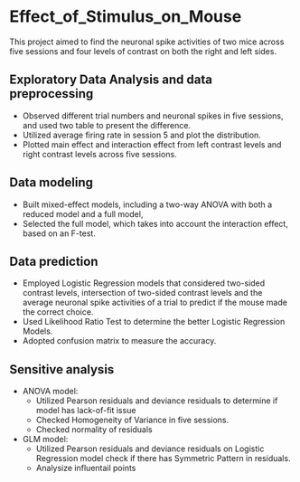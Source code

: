 # Effect_of_Stimulus_on_Mouse
This project aimed to find the neuronal spike activities of two mice across five sessions and four levels of contrast on both the right and left sides.

## Exploratory Data Analysis and data preprocessing
* Observed different trial numbers and neuronal spikes in five sessions, and used two table to present the difference.
* Utilized average firing rate in session 5 and plot the distribution.
* Plotted main effect and interaction effect from left contrast levels and right contrast levels across five sessions.
  

## Data modeling
* Built mixed-effect models, including a two-way ANOVA with both a reduced model and a full model,
* Selected the full model, which takes into account the interaction effect, based on an F-test.

## Data prediction 
* Employed Logistic Regression models that considered two-sided contrast levels, intersection of two-sided contrast levels and the average neuronal spike activities of a trial to predict if the mouse made the correct choice.
* Used Likelihood Ratio Test to determine the better Logistic Regression Models.
* Adopted confusion matrix to measure the accuracy.

## Sensitive analysis
* ANOVA model:
  * Utilized Pearson residuals and deviance residuals to determine if model has lack-of-fit issue
  * Checked Homogeneity of Variance in five sessions.
  * Checked normality of residuals
* GLM model:
  * Utilized Pearson residuals and deviance residuals on Logistic Regression model check if there has Symmetric Pattern in residuals.
  * Analysize influentail points
  
  


